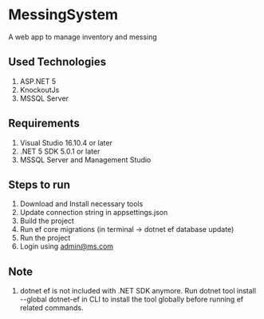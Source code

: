 # MessingSystem
 
A web app to manage inventory and messing

## Used Technologies
1. ASP.NET 5
2. KnockoutJs
3. MSSQL Server


## Requirements
1. Visual Studio 16.10.4 or later
2. .NET 5 SDK 5.0.1 or later
3. MSSQL Server and Management Studio


## Steps to run
1. Download and Install necessary tools
2. Update connection string in appsettings.json
3. Build the project
4. Run ef core migrations (in terminal -> dotnet ef database update)
5. Run the project
6. Login using admin@ms.com


## Note
1. dotnet ef is not included with .NET SDK anymore. Run dotnet tool install --global dotnet-ef in CLI to install the tool globally before running ef related commands.
